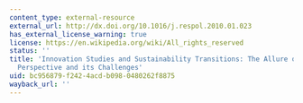 ```yaml
---
content_type: external-resource
external_url: http://dx.doi.org/10.1016/j.respol.2010.01.023
has_external_license_warning: true
license: https://en.wikipedia.org/wiki/All_rights_reserved
status: ''
title: 'Innovation Studies and Sustainability Transitions: The Allure of the Multi-level
  Perspective and its Challenges'
uid: bc956879-f242-4acd-b098-0480262f8875
wayback_url: ''
---
```

